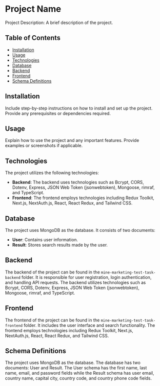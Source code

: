 # Project Name

Project Description: A brief description of the project.

## Table of Contents

- [Installation](#installation)
- [Usage](#usage)
- [Technologies](#technologies)
- [Database](#database)
- [Backend](#backend)
- [Frontend](#frontend)
- [Schema Definitions](#schema-definitions)

## Installation

Include step-by-step instructions on how to install and set up the project. Provide any prerequisites or dependencies required.

## Usage

Explain how to use the project and any important features. Provide examples or screenshots if applicable.

## Technologies

The project utilizes the following technologies:

- **Backend**: The backend uses technologies such as Bcrypt, CORS, Dotenv, Express, JSON Web Token (jsonwebtoken), Mongoose, rimraf, and TypeScript.
- **Frontend**: The frontend employs technologies including Redux Toolkit, Next.js, NextAuth.js, React, React Redux, and Tailwind CSS.

## Database

The project uses MongoDB as the database. It consists of two documents:

- **User**: Contains user information.
- **Result**: Stores search results made by the user.

## Backend

The backend of the project can be found in the `mine-marketing-test-task-backend` folder. It is responsible for user registration, login authentication, and handling API requests. The backend utilizes technologies such as Bcrypt, CORS, Dotenv, Express, JSON Web Token (jsonwebtoken), Mongoose, rimraf, and TypeScript.

## Frontend

The frontend of the project can be found in the `mine-marketing-test-task-frontend` folder. It includes the user interface and search functionality. The frontend employs technologies including Redux Toolkit, Next.js, NextAuth.js, React, React Redux, and Tailwind CSS.

## Schema Definitions

The project uses MongoDB as the database. The database has two documents: User and Result. The User schema has the first name, last name, email, and password fields while the Result schema has user email, country name, capital city, country code, and country phone code fields.
